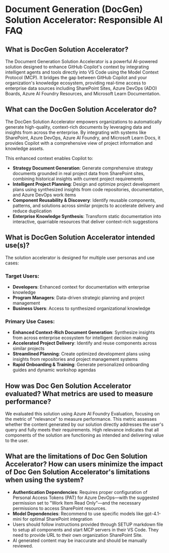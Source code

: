 # Document Generation (DocGen) Solution Accelerator: Responsible AI FAQ 

## What is DocGen Solution Accelerator? 

The Document Generation Solution Accelerator is a powerful AI-powered solution designed to enhance GitHub Copilot's context by integrating intelligent agents and tools directly into VS Code using the Model Context Protocol (MCP). It bridges the gap between GitHub Copilot and your organization's knowledge ecosystem, providing real-time access to enterprise data sources including SharePoint Sites, Azure DevOps (ADO) Boards, Azure AI Foundry Resources, and Microsoft Learn Documentation. 

## What can the DocGen Solution Accelerator do? 

The DocGen Solution Accelerator empowers organizations to automatically generate high-quality, context-rich documents by leveraging data and insights from across the enterprise. By integrating with systems like SharePoint, Azure DevOps, Azure AI Foundry, and Microsoft Learn Docs, it provides Copilot with a comprehensive view of project information and knowledge assets. 

This enhanced context enables Copilot to: 

- **Strategy Document Generation**: Generate comprehensive strategy documents grounded in real project data from SharePoint sites, combining historical insights with current project requirements 
- **Intelligent Project Planning**: Design and optimize project development plans using synthesized insights from code repositories, documentation, and Azure DevOps work items 
- **Component Reusability & Discovery**: Identify reusable components, patterns, and solutions across similar projects to accelerate delivery and reduce duplication 
- **Enterprise Knowledge Synthesis**: Transform static documentation into interactive, quarriable resources that deliver context-rich suggestions 
 
## What is DocGen Solution Accelerator intended use(s)? 

The solution accelerator is designed for multiple user personas and use cases: 

### Target Users: 
- **Developers**: Enhanced context for documentation with enterprise knowledge 
- **Program Managers**: Data-driven strategic planning and project management 
- **Business Users**: Access to synthesized organizational knowledge 

### Primary Use Cases: 
- **Enhanced Context-Rich Document Generation**: Synthesize insights from across enterprise ecosystem for intelligent decision making 
- **Accelerated Project Delivery**: Identify and reuse components across similar projects 
- **Streamlined Planning**: Create optimized development plans using insights from repositories and project management systems 
- **Rapid Onboarding & Training**: Generate personalized onboarding guides and dynamic workshop agendas 

## How was Doc Gen Solution Accelerator evaluated? What metrics are used to measure performance? 

We evaluated this solution using Azure AI Foundry Evaluation, focusing on the metric of "relevance" to measure performance. This metric assesses whether the content generated by our solution directly addresses the user's query and fully meets their requirements. High relevance indicates that all components of the solution are functioning as intended and delivering value to the user. 

## What are the limitations of Doc Gen Solution Accelerator? How can users minimize the impact of Doc Gen Solution Accelerator's limitations when using the system? 

- **Authentication Dependencies**: Requires proper configuration of Personal Access Tokens (PAT) for Azure DevOps—with the suggested permission set to "Work Item Read Only"—and the necessary permissions to access SharePoint resources. 
- **Model Dependencies**: Recommend to use specific models like gpt-4.1-mini for optimal SharePoint integration 
- Users should follow instructions provided through SETUP markdown file to setup all components and start MCP servers in their VS Code. They need to provide URL to their own organization SharePoint Site. 
- AI generated content may be inaccurate and should be manually reviewed.
